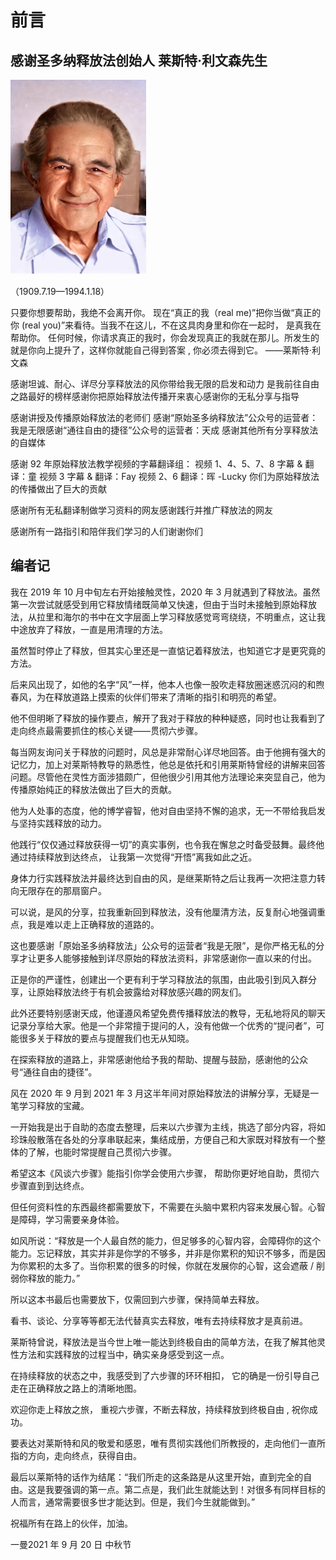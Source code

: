 # 前言
## 感谢圣多纳释放法创始人 莱斯特·利文森先生
!["A photo of Lester"](pictures\2022-05-02-17-18-42.png)


（1909.7.19—1994.1.18）



只要你想要帮助，我绝不会离开你。
现在“真正的我（real me)”把你当做“真正的你 (real you)”来看待。当我不在这儿，不在这具肉身里和你在一起时， 是真我在帮助你。
任何时候，你请求真正的我时，你会发现真正的我就在那儿。所发生的就是你向上提升了，这样你就能自己得到答案 , 你必须去得到它。
——莱斯特·利文森
 

 




感谢坦诚、耐心、详尽分享释放法的风你带给我无限的启发和动力
是我前往自由之路最好的榜样感谢你把原始释放法传播开来衷心感谢你的无私分享与指导



感谢讲授及传播原始释放法的老师们
感谢“原始圣多纳释放法”公众号的运营者：我是无限感谢“通往自由的捷径”公众号的运营者：天成
感谢其他所有分享释放法的自媒体



感谢 92 年原始释放法教学视频的字幕翻译组： 视频 1、4、5、7、8 字幕 & 翻译：童
视频 3 字幕 & 翻译：Fay 视频 2、6 翻译：晖 -Lucky
你们为原始释放法的传播做出了巨大的贡献



感谢所有无私翻译制做学习资料的网友感谢践行并推广释放法的网友

感谢所有一路指引和陪伴我们学习的人们谢谢你们
 




## 编者记


我在 2019 年 10 月中旬左右开始接触灵性，2020 年 3 月就遇到了释放法。虽然第一次尝试就感受到用它释放情绪既简单又快速，但由于当时未接触到原始释放法，从拉里和海尔的书中在文字层面上学习释放感觉弯弯绕绕，不明重点，这让我中途放弃了释放，一直是用清理的方法。

虽然暂时停止了释放，但其实心里还是一直惦记着释放法，也知道它才是更究竟的方法。

后来风出现了，如他的名字“风”一样，他本人也像一股吹走释放圈迷惑沉闷的和煦春风，为在释放道路上摸索的伙伴们带来了清晰的指引和明亮的希望。

他不但明晰了释放的操作要点，解开了我对于释放的种种疑惑，同时也让我看到了走向终点最需要抓住的核心关键——贯彻六步骤。

每当网友询问关于释放的问题时，风总是非常耐心详尽地回答。由于他拥有强大的记忆力，加上对莱斯特教导的熟悉性，他总是依托和引用莱斯特曾经的讲解来回答问题。尽管他在灵性方面涉猎颇广，但他很少引用其他方法理论来突显自己，他为传播原始纯正的释放法做出了巨大的贡献。
 




他为人处事的态度，他的博学睿智，他对自由坚持不懈的追求，无一不带给我启发与坚持实践释放的动力。

他践行“仅仅通过释放获得一切”的真实事例，也令我在懈怠之时备受鼓舞。最终他通过持续释放到达终点， 让我第一次觉得“开悟”离我如此之近。

身体力行实践释放法并最终达到自由的风，是继莱斯特之后让我再一次把注意力转向无限存在的那扇窗户。

可以说，是风的分享，拉我重新回到释放法，没有他厘清方法，反复耐心地强调重点，我是难以走上正确释放的道路的。

这也要感谢「原始圣多纳释放法」公众号的运营者“我是无限”，是你严格无私的分享才让更多人能够接触到详尽原始的释放法资料，非常感谢你一直以来的付出。

正是你的严谨性，创建出一个更有利于学习释放法的氛围，由此吸引到风入群分享，让原始释放法终于有机会披露给对释放感兴趣的网友们。

此外还要特别感谢天成，他谨遵风希望免费传播释放法的教导，无私地将风的聊天记录分享给大家。他是一个非常擅于提问的人，没有他做一个优秀的“提问者”，可能很多关于释放的要点与提醒我们也无从知晓。
 




在探索释放的道路上，非常感谢他给予我的帮助、提醒与鼓励，感谢他的公众号“通往自由的捷径”。

风在 2020 年 9 月到 2021 年 3 月这半年间对原始释放法的讲解分享，无疑是一笔学习释放的宝藏。

一开始我是出于自助的态度去整理，后来以六步骤为主线，挑选了部分内容，将如珍珠般散落在各处的分享串联起来，集结成册，方便自己和大家既对释放有一个整体的了解，也能时常提醒自己贯彻六步骤。

希望这本《风谈六步骤》能指引你学会使用六步骤， 帮助你更好地自助，贯彻六步骤直到到达终点。

但任何资料性的东西最终都需要放下，不需要在头脑中累积内容来发展心智。心智是障碍，学习需要亲身体验。

如风所说：“释放是一个人最自然的能力，但足够多的心智内容，会障碍你的这个能力。忘记释放，其实并非是你学的不够多，并非是你累积的知识不够多，而是因为你累积的太多了。当你积累的很多的时候，你就在发展你的心智，这会遮蔽 / 削弱你释放的能力。”

所以这本书最后也需要放下，仅需回到六步骤，保持简单去释放。
 




看书、谈论、分享等等都无法代替真实去释放，唯有去持续释放才是真前进。

莱斯特曾说，释放法是当今世上唯一能达到终极自由的简单方法，在我了解其他灵性方法和实践释放的过程当中，确实亲身感受到这一点。

在持续释放的状态之中，我感受到了六步骤的环环相扣， 它的确是一份引导自己走在正确释放之路上的清晰地图。

欢迎你走上释放之旅， 重视六步骤，不断去释放，持续释放到终极自由 , 祝你成功。

要表达对莱斯特和风的敬爱和感恩，唯有贯彻实践他们所教授的，走向他们一直所指的方向，走向终点，获得自由。

最后以莱斯特的话作为结尾：“我们所走的这条路是从这里开始，直到完全的自由。这是我要强调的第一点。第二点是，我们此生就能达到！对很多有同样目标的人而言，通常需要很多世才能达到。但是，我们今生就能做到。”

祝福所有在路上的伙伴，加油。


一曼2021 年 9 月 20 日 中秋节
